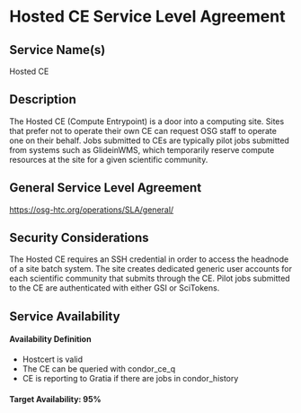 Hosted CE Service Level Agreement
================================

Service Name(s)
---------------

Hosted CE

Description
-----------

The Hosted CE (Compute Entrypoint) is a door into a computing site. Sites that prefer not to operate their own CE can request OSG staff to operate one on their behalf. Jobs submitted to CEs are typically pilot jobs submitted from systems such as GlideinWMS, which temporarily reserve compute resources at the site for a given scientific community.

General Service Level Agreement
-------------------------------

<https://osg-htc.org/operations/SLA/general/>

Security Considerations
-----------------------

The Hosted CE requires an SSH credential in order to access the headnode of a site batch system. The site creates dedicated generic user accounts for each scientific community that submits through the CE. Pilot jobs submitted to the CE are authenticated with either GSI or SciTokens.

Service Availability
--------------------

#### Availability Definition

   - Hostcert is valid
   - The CE can be queried with condor_ce_q
   - CE is reporting to Gratia if there are jobs in condor_history

#### Target Availability: 95%
